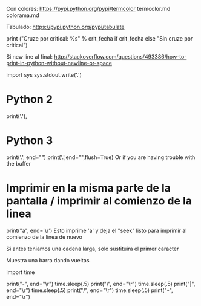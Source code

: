Con colores: https://pypi.python.org/pypi/termcolor
termcolor.md
colorama.md

Tabulado:
https://pypi.python.org/pypi/tabulate


print ("Cruze por critical: %s" % crit_fecha if crit_fecha else "Sin cruze por critical")


Si new line al final:
http://stackoverflow.com/questions/493386/how-to-print-in-python-without-newline-or-space

import sys
sys.stdout.write('.')

# Python 2
print('.'),

# Python 3
print('.', end="")
print('.',end="",flush=True)
   Or if you are having trouble with the buffer


# Imprimir en la misma parte de la pantalla / imprimir al comienzo de la linea
print("a", end='\r')
Esto imprime 'a' y deja el "seek" listo para imprimir al comienzo de la linea de nuevo

Si antes teniamos una cadena larga, solo sustituira el primer caracter


Muestra una barra dando vueltas

import time

print("-", end="\r")
time.sleep(.5)
print("\\", end="\r")
time.sleep(.5)
print("|", end="\r")
time.sleep(.5)
print("/", end="\r")
time.sleep(.5)
print("-", end="\r")
